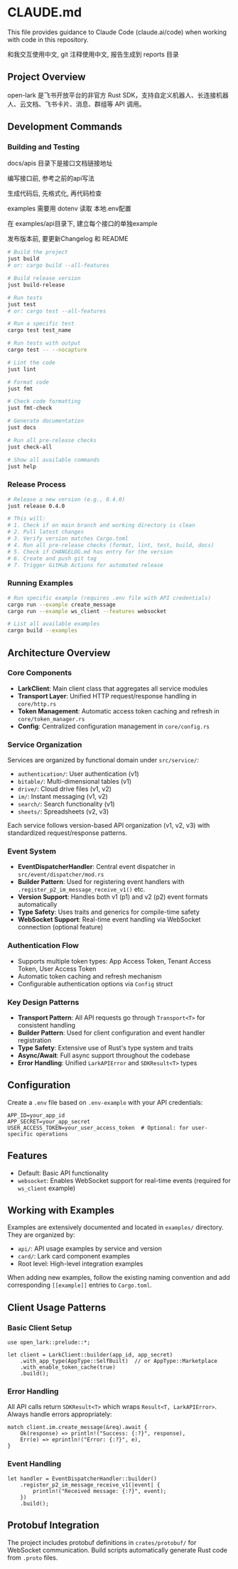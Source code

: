 # CLAUDE.md

This file provides guidance to Claude Code (claude.ai/code) when working with code in this repository.

和我交互使用中文, git 注释使用中文, 报告生成到 reports 目录

## Project Overview

open-lark 是飞书开放平台的非官方 Rust SDK，支持自定义机器人、长连接机器人、云文档、飞书卡片、消息、群组等 API 调用。

## Development Commands

### Building and Testing

docs/apis 目录下是接口文档链接地址

编写接口前, 参考之前的api写法

生成代码后, 先格式化, 再代码检查

examples 需要用 dotenv 读取 本地.env配置

在 examples/api目录下, 建立每个接口的单独example

发布版本前, 要更新Changelog 和 README

```bash
# Build the project
just build
# or: cargo build --all-features

# Build release version
just build-release

# Run tests
just test
# or: cargo test --all-features

# Run a specific test
cargo test test_name

# Run tests with output
cargo test -- --nocapture

# Lint the code
just lint

# Format code
just fmt

# Check code formatting
just fmt-check

# Generate documentation
just docs

# Run all pre-release checks
just check-all

# Show all available commands
just help
```

### Release Process

```bash
# Release a new version (e.g., 0.4.0)
just release 0.4.0

# This will:
# 1. Check if on main branch and working directory is clean
# 2. Pull latest changes
# 3. Verify version matches Cargo.toml
# 4. Run all pre-release checks (format, lint, test, build, docs)
# 5. Check if CHANGELOG.md has entry for the version
# 6. Create and push git tag
# 7. Trigger GitHub Actions for automated release
```

### Running Examples

```bash
# Run specific example (requires .env file with API credentials)
cargo run --example create_message
cargo run --example ws_client --features websocket

# List all available examples
cargo build --examples
```

## Architecture Overview

### Core Components

- **LarkClient**: Main client class that aggregates all service modules
- **Transport Layer**: Unified HTTP request/response handling in `core/http.rs`
- **Token Management**: Automatic access token caching and refresh in `core/token_manager.rs`
- **Config**: Centralized configuration management in `core/config.rs`

### Service Organization

Services are organized by functional domain under `src/service/`:

- `authentication/`: User authentication (v1)
- `bitable/`: Multi-dimensional tables (v1)
- `drive/`: Cloud drive files (v1, v2)
- `im/`: Instant messaging (v1, v2)
- `search/`: Search functionality (v1)
- `sheets/`: Spreadsheets (v2, v3)

Each service follows version-based API organization (v1, v2, v3) with standardized request/response patterns.

### Event System

- **EventDispatcherHandler**: Central event dispatcher in `src/event/dispatcher/mod.rs`
- **Builder Pattern**: Used for registering event handlers with `.register_p2_im_message_receive_v1()` etc.
- **Version Support**: Handles both v1 (p1) and v2 (p2) event formats automatically
- **Type Safety**: Uses traits and generics for compile-time safety
- **WebSocket Support**: Real-time event handling via WebSocket connection (optional feature)

### Authentication Flow

- Supports multiple token types: App Access Token, Tenant Access Token, User Access Token
- Automatic token caching and refresh mechanism
- Configurable authentication options via `Config` struct

### Key Design Patterns

- **Transport Pattern**: All API requests go through `Transport<T>` for consistent handling
- **Builder Pattern**: Used for client configuration and event handler registration
- **Type Safety**: Extensive use of Rust's type system and traits
- **Async/Await**: Full async support throughout the codebase
- **Error Handling**: Unified `LarkAPIError` and `SDKResult<T>` types

## Configuration

Create a `.env` file based on `.env-example` with your API credentials:

```
APP_ID=your_app_id
APP_SECRET=your_app_secret
USER_ACCESS_TOKEN=your_user_access_token  # Optional: for user-specific operations
```

## Features

- Default: Basic API functionality
- `websocket`: Enables WebSocket support for real-time events (required for `ws_client` example)

## Working with Examples

Examples are extensively documented and located in `examples/` directory. They are organized by:

- `api/`: API usage examples by service and version
- `card/`: Lark card component examples
- Root level: High-level integration examples

When adding new examples, follow the existing naming convention and add corresponding `[[example]]` entries to
`Cargo.toml`.

## Client Usage Patterns

### Basic Client Setup

``` norun
use open_lark::prelude::*;

let client = LarkClient::builder(app_id, app_secret)
    .with_app_type(AppType::SelfBuilt)  // or AppType::Marketplace
    .with_enable_token_cache(true)
    .build();
```

### Error Handling

All API calls return `SDKResult<T>` which wraps `Result<T, LarkAPIError>`. Always handle errors appropriately:

``` norun
match client.im.create_message(&req).await {
    Ok(response) => println!("Success: {:?}", response),
    Err(e) => eprintln!("Error: {:?}", e),
}
```

### Event Handling

``` norun
let handler = EventDispatcherHandler::builder()
    .register_p2_im_message_receive_v1(|event| {
        println!("Received message: {:?}", event);
    })
    .build();
```

## Protobuf Integration

The project includes protobuf definitions in `crates/protobuf/` for WebSocket communication. Build scripts automatically
generate Rust code from `.proto` files.